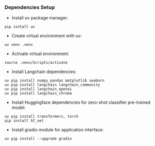 ### Dependencies Setup
* Install uv package manager:
```{bash}
pip isntall uv
```
* Create virtual environment with uv:
```{bash}
uv venv .venv
```
* Activate virtual environment:
```{bash}
source .venv/Scripts/activate
```
* Install Langchain dependencies:
```{bash}
uv pip install numpy pandas matplotlib seaborn
uv pip install langchain langchain_community
uv pip install langchain_openai
uv pip install langchain_chroma
```

* Install Huggingface dependencies for zero-shot classifier pre-trained model:
```{bash}
uv pip install transformers, torch
pip install hf_xet
```

* Install gradio module for application interface:
```{bash}
uv pip install --upgrade gradio
```
